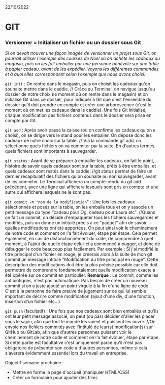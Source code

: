 22/10/2022


# GIT

### Versionner = Initialiser un fichier ou un dossier sous Git 

_Si on devait trouver une façon imagée de versionner un projet sous Git, on pourrait utiliser l'exemple des courses de Noël où on achète les cadeaux au magasin, puis on les fait emballer par une personne bénévole sur une table à papier cadeau, avant de les expédier.
Voyons les différentes commandes et à quoi elles correspondent selon l'exemple que nous avons choisi._ 

`git init` : On rentre dans le magasin, puis on choisit les cadeaux qu'on souhaite mettre dans le caddie.
// Grâce au Terminal, on navigue jusqu'au dossier de notre choix (le moment où on rentre dans le magasin) et on initialise Git dans ce dossier, pour indiquer à Git que c'est l'ensemble du dossier qu'il doit prendre en compte et créer une arborescence (c'est le moment où on met les cadeaux dans le caddie). Une fois Git initialisé, chaque modification des fichiers contenus dans le dossier sera prise en compte par Git. 


`git add` :  Après avoir passé la caisse (où on confirme les cadeaux qu'on a choisi), on se dirige vers le stand pour les emballer. On dépose donc les cadeaux de notre choix sur la table.
// Via la commande git add, on sélectionne quels fichiers on va commiter par la suite. En d'autres termes, quels fichiers sont importants à sauvegarder. 


`git status` : Avant de se préparer à emballer les cadeaux, on fait le point, histoire de savoir quels cadeaux sont sur la table, prêts à être emballés, et quels cadeaux sont restés dans le caddie.
//git status permet de faire un dernier récapitulatif des fichiers qu'on souhaite ou non sauvegarder, avant de les commiter. Le Terminal affichera un compte-rendu du git add précédent, avec une ligne qui affichera lesquels sont pris en compte et une autre qui affichera lesquels ne le sont pas.


`git commit -m "nom de la modification`" : Une fois les cadeaux sélectionnés et posés sur la table, on les emballe tous et on y associe un petit message du type "cadeau pour Og, cadeau pour Laura etc".
//Quand on fait un commit, on décide d'empaqueter tous les fichiers sauvegardés et modifiés, puis on donne un intitulé précis à ce "paquet" afin de savoir quelles modifications ont été apportées. On peut ainsi voir le cheminement de notre code et comment on l'a fait évoluer, étape par étape. Cela permet également, en cas de disfonctionnement du code, de comprendre à quel moment, à l'ajout de quelle étape celui-ci a commencé à bugger, et donc de débugger le code beaucoup plus facilement.
Par exemple : Si j'ai modifié le titre principal d'un fichier en rouge, je créerais alors à la suite de mon git commit un message intitulé "Modification du titre principal en rouge". Cette description des modifications doit être la plus précise possible car elle doit permettre de comprendre fondamentalement quelle modification exacte a été opérée sur ce commit en particulier. 
**Remarque** : Le commit, comme les antibiotiques, n'est pas automatique. Pas besoin de créer un nouveau commit si on a juste ajouté un point virgule à la fin d'une ligne de code. C'est à la personne de faire preuve de jugement sur ce qui lui semble important de décrire comme modification (ajout d'une div, d'une fonction, insertion d'un fichier etc...)


`git push` (facultatif) : Une fois que nos cadeaux sont bien emballés et qu'ils ont leur petit message associé, on peut (ou pas) décider d'aller les placer sous le sapin, afin que tout le monde les voient et puissent les ouvrir. 
//On envoie nos fichiers commités avec l'intitulé de leur(s) modification(s) sur GitHub ou GitLab, afin que d'autres personnes puissent voir le cheminement de notre code et comment on l'a fait évoluer, étape par étape. Si cette partie est facultative c'est uniquement parce qu'il n'est pas obligatoire de présenter son code à d'autres personnes, même si cela s'avérera évidemment essentiel lors du travail en entreprise.


Objectif semaine prochaine :
- Mettre en forme la page d'accueil (manipuler HTML/CSS)
- Créer un formulaire pour ajouter des films
